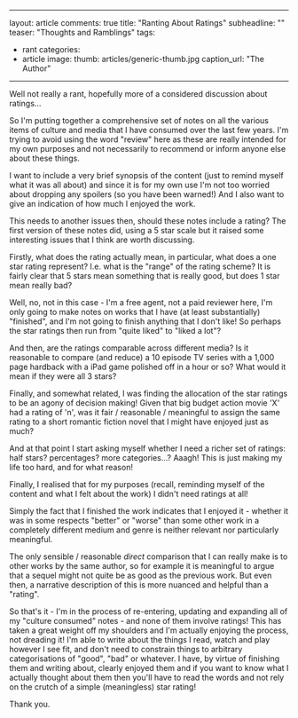 ----
layout: article
comments: true
title: "Ranting About Ratings"
subheadline: ""
teaser: "Thoughts and Ramblings"
tags:
  - rant
categories:
  - article
image:
  thumb: articles/generic-thumb.jpg
  caption_url: "The Author"
---
Well not really a rant, hopefully more of a considered discussion about ratings...

So I'm putting together a comprehensive set of notes on all the various items of culture and media that
I have consumed over the last few years. I'm trying to avoid using the word "review" here as these are
really intended for my own purposes and not necessarily to recommend or inform anyone else about
these things.

I want to include a very brief synopsis of the content (just to remind myself what it was all about)
and since it is for my own use I'm not too worried about dropping any spoilers (so you have been
warned!) And I also want to give an indication of how much I enjoyed the work.

This needs to another issues then, should these notes include a rating? The first version of these
notes did, using a 5 star scale but it raised some interesting issues that I think are worth
discussing.

Firstly, what does the rating actually mean, in particular, what does a one star rating represent?
I.e. what is the "range" of the rating scheme? It is fairly clear that 5 stars mean something that is 
really good, but does 1 star mean really bad?

Well, no, not in this case - I'm a free agent, not a paid reviewer here, I'm only going to make notes
on works that I have (at least substantially) "finished", and I'm not going to finish anything that
I don't like! So perhaps the star ratings then run from "quite liked" to "liked a lot"?

And then, are the ratings comparable across different media? Is it reasonable to compare (and reduce)
a 10 episode TV series with a 1,000 page hardback with a iPad game polished off in a hour or so? 
What would it mean if they were all 3 stars?

Finally, and somewhat related, I was finding the allocation of the star ratings to be an
agony of decision making! Given that big budget action movie 'X' had a rating of 'n', was 
it fair / reasonable / meaningful to assign the same rating to a short romantic fiction
novel that I might have enjoyed just as much?

And at that point I start asking myself whether I need a richer set of ratings: half stars?
percentages? more categories...? Aaagh! This is just making my life too hard, and for what
reason!

Finally, I realised that for my purposes (recall, reminding myself of the content and what I
felt about the work) I didn't need ratings at all!

Simply the fact that I finished the work indicates that I enjoyed it - whether it was in
some respects "better" or "worse" than some other work in a completely different medium
and genre is neither relevant nor particularly meaningful.

The only sensible / reasonable *direct* comparison that I can really make is to other
works by the same author, so for example it is meaningful to argue that a sequel might
not quite be as good as the previous work. But even then, a narrative description of
this is more nuanced and helpful than a "rating".

So that's it - I'm in the process of re-entering, updating and expanding all of my "culture
consumed" notes - and none of them involve ratings! This has taken a great weight off my
shoulders and I'm actually enjoying the process, not dreading it! I'm able to write about
the things I read, watch and play however I see fit, and don't need to constrain things to
arbitrary categorisations of "good", "bad" or whatever. I have, by virtue of finishing them
and writing about, clearly enjoyed them and if you want to know what I actually thought
about them then you'll have to read the words and not rely on the crutch of a simple
(meaningless) star rating!

Thank you.

